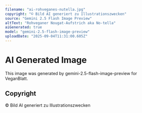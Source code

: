 ```yaml
---
filename: "ai-rohveganes-nutella.jpg"
copyright: "© Bild AI generiert zu Illustrationszwecken"
source: "Gemini 2.5 Flash Image Preview"
altText: "Rohveganer Nougat-Aufstrich aka No-tella"
aiGenerated: true
model: "gemini-2.5-flash-image-preview"
uploadDate: "2025-09-04T11:31:00.605Z"
---
```


# AI Generated Image

This image was generated by gemini-2.5-flash-image-preview for VeganBlatt.

## Copyright
© Bild AI generiert zu Illustrationszwecken
